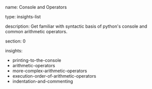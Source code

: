 name: Console and Operators

type: insights-list

description: Get familiar with syntactic basis of python's console and common arithmetic operators.

section: 0

insights:
  - printing-to-the-console
  - arithmetic-operators
  - more-complex-arithmetic-operators
  - execution-order-of-arithmetic-operators
  - indentation-and-commenting
